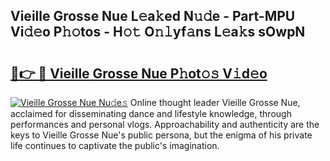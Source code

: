 ## Vieille Grosse Nue L𝚎a𝚔ed N𝚞𝚍e - Part-MPU Vi𝚍𝚎o P𝚑𝚘tos - H𝚘𝚝 O𝚗𝚕yf𝚊ns L𝚎a𝚔s sOwpN

# <h2><a href="http://kfdunr.oniu.top/?m=Vieille+Grosse+Nue">🔗👉 🔴 Vieille Grosse Nue P𝚑ot𝚘𝚜 V𝚒d𝚎o</a></h2>

[![Vieille Grosse Nue Nu𝚍e𝚜](https://i.imgur.com/0qMVB7G.gif)](http://kfdunr.oniu.top/?m=Vieille+Grosse+Nue)
Online thought leader Vieille Grosse Nue, acclaimed for disseminating dance and lifestyle knowledge, through performances and personal vlogs. Approachability and authenticity are the keys to Vieille Grosse Nue's public persona, but the enigma of his private life continues to captivate the public's imagination.  
